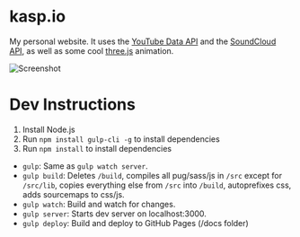 # kasp.io
My personal website. It uses the [YouTube Data API](https://developers.google.com/youtube/v3/) and the [SoundCloud API](https://developers.soundcloud.com/), as well as some cool [three.js](https://threejs.org/) animation.

![Screenshot](https://raw.githubusercontent.com/SpectralKH/personal-website/master/Screenshot.pngx)

# Dev Instructions
1. Install Node.js
2. Run `npm install gulp-cli -g` to install dependencies
2. Run `npm install` to install dependencies

- `gulp`: Same as `gulp watch server`.
- `gulp build`: Deletes `/build`, compiles all pug/sass/js in `/src` except for `/src/lib`, copies everything else from `/src` into `/build`, autoprefixes css, adds sourcemaps to css/js.
- `gulp watch`: Build and watch for changes.
- `gulp server`: Starts dev server on localhost:3000.
- `gulp deploy`: Build and deploy to GitHub Pages (/docs folder)
